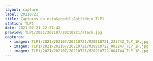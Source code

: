 ```yaml
---
layout: capture
label: 20210721
title: Capturas da esta&ccedil;&atilde;o TLP1
station: TLP1
date: 2021-07-21 22:37:42
preview: TLP1/2021/202107/20210721/stack.jpg
capturas:
  - imagem: TLP1/2021/202107/20210721/M20210721_223742_TLP_1P.jpg
  - imagem: TLP1/2021/202107/20210721/M20210722_002247_TLP_1P.jpg
  - imagem: TLP1/2021/202107/20210721/M20210722_004744_TLP_1P.jpg
---
```

